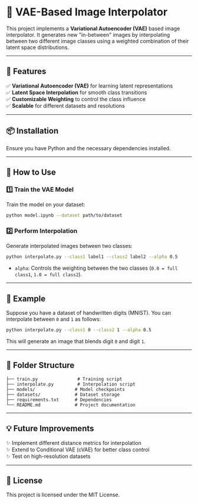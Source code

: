 # 🎨 VAE-Based Image Interpolator  

This project implements a **Variational Autoencoder (VAE)** based image interpolator. It generates new "in-between" images by interpolating between two different image classes using a weighted combination of their latent space distributions.  

---

## 🚀 Features  
✅ **Variational Autoencoder (VAE)** for learning latent representations  
✅ **Latent Space Interpolation** for smooth class transitions  
✅ **Customizable Weighting** to control the class influence  
✅ **Scalable** for different datasets and resolutions  

---

## 📦 Installation  
Ensure you have Python and the necessary dependencies installed.  

---

## 🔧 How to Use  
### **1️⃣ Train the VAE Model**  
Train the model on your dataset:  
```sh
python model.ipynb --dataset path/to/dataset
```

### **2️⃣ Perform Interpolation**  
Generate interpolated images between two classes:  
```sh
python interpolate.py --class1 label1 --class2 label2 --alpha 0.5
```
- `alpha`: Controls the weighting between the two classes (`0.0 = full class1`, `1.0 = full class2`).  

---

## 🎯 Example  
Suppose you have a dataset of handwritten digits (MNIST). You can interpolate between `0` and `1` as follows:  
```sh
python interpolate.py --class1 0 --class2 1 --alpha 0.5
```
This will generate an image that blends digit `0` and digit `1`.  

---

## 📂 Folder Structure  
```
├── train.py               # Training script  
├── interpolate.py         # Interpolation script  
├── models/               # Model checkpoints  
├── datasets/             # Dataset storage  
├── requirements.txt      # Dependencies  
└── README.md             # Project documentation  
```

---

## 💡 Future Improvements  
✨ Implement different distance metrics for interpolation  
✨ Extend to Conditional VAE (cVAE) for better class control  
✨ Test on high-resolution datasets  

---

## 📜 License  
This project is licensed under the MIT License.  

